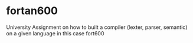 # fortan600
University Assignment on how to built a compiler (lexter, parser, semantic) on a given language in this case fort600 
